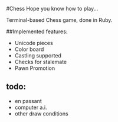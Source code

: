 #Chess
Hope you know how to play...

Terminal-based Chess game, done in Ruby.

##Implemented features:
+ Unicode pieces
+ Color board
+ Castling supported
+ Checks for stalemate
+ Pawn Promotion

## todo:
+ en passant
+ computer a.i.
+ other draw conditions